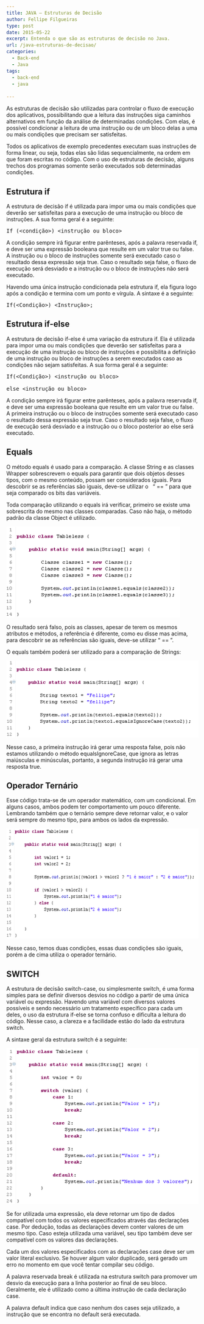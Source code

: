 ```yaml
---
title: JAVA – Estruturas de Decisão
author: Fellipe Filgueiras
type: post
date: 2015-05-22
excerpt: Entenda o que são as estruturas de decisão no Java.
url: /java-estruturas-de-decisao/
categories:
  - Back-end
  - Java
tags:
  - back-end
  - java

---
```

As estruturas de decisão são utilizadas para controlar o fluxo de execução dos aplicativos, possibilitando que a leitura das instruções siga caminhos alternativos em função da análise de determinadas condições. Com elas, é possível condicionar a leitura de uma instrução ou de um bloco delas a uma ou mais condições que precisam ser satisfeitas.

Todos os aplicativos de exemplo precedentes executam suas instruções de forma linear, ou seja, todas elas são lidas sequencialmente, na ordem em que foram escritas no código. Com o uso de estruturas de decisão, alguns trechos dos programas somente serão executados sob determinadas condições.

## Estrutura if

A estrutura de decisão if é utilizada para impor uma ou mais condições que deverão ser satisfeitas para a execução de uma instrução ou bloco de instruções. A sua forma geral é a seguinte:

<pre class="lang-java">If (&lt;condição&gt;) &lt;instrução ou bloco&gt;
</pre>

A condição sempre irá figurar entre parênteses, após a palavra reservada if, e deve ser uma expressão booleana que resulte em um valor true ou false. A instrução ou o bloco de instruções somente será executado caso o resultado dessa expressão seja true. Caso o resultado seja false, o fluxo de execução será desviado e a instrução ou o bloco de instruções não será executado.

Havendo uma única instrução condicionada pela estrutura if, ela figura logo após a condição e termina com um ponto e vírgula. A sintaxe é a seguinte:

<pre class="lang-java">If(&lt;Condição&gt;) &lt;Instrução&gt;;
</pre>

## Estrutura if-else

A estrutura de decisão if-else é uma variação da estrutura if. Ela é utilizada para impor uma ou mais condições que deverão ser satisfeitas para a execução de uma instrução ou bloco de instruções e possibilita a definição de uma instrução ou bloco de instruções a serem executados caso as condições não sejam satisfeitas. A sua forma geral é a seguinte:

<pre class="lang-java">If(&lt;Condição&gt;) &lt;instrução ou bloco&gt;

else &lt;instrução ou bloco&gt;
</pre>

A condição sempre irá figurar entre parênteses, após a palavra reservada if, e deve ser uma expressão booleana que resulte em um valor true ou false. A primeira instrução ou o bloco de instruções somente será executado caso o resultado dessa expressão seja true. Caso o resultado seja false, o fluxo de execução será desviado e a instrução ou o bloco posterior ao else será executado.

## Equals

O método equals é usado para a comparação. A classe String e as classes Wrapper sobrescrevem o equals para garantir que dois objetos desses tipos, com o mesmo conteúdo, possam ser considerados iguais. Para descobrir se as referências são iguais, deve-se utilizar o   “ == ” para que seja comparado os bits das variáveis.

Toda comparação utilizando o equals irá verificar, primeiro se existe uma sobrescrita do mesmo nas classes comparadas. Caso não haja, o método padrão da classe Object é utilizado.

[<img class=" wp-image-48938 size-full aligncenter" src="https://raw.githubusercontent.com/diegoeis/tableless-static-images/master/2015/05/equals-com-objeto.bmp" alt="" width="456" height="238" />][1]

O resultado será falso, pois as classes, apesar de terem os mesmos atributos e métodos, a referência é diferente, como eu disse mas acima, para descobrir se as referências são iguais, deve-se utilizar “ == ”.

O equals também poderá ser utilizado para a comparação de Strings:

[<img class=" wp-image-48939 size-full aligncenter" src="https://raw.githubusercontent.com/diegoeis/tableless-static-images/master/2015/05/equals-com-string.bmp" alt="" width="527" height="201" />][2]

Nesse caso, a primeira instrução irá gerar uma resposta false, pois não estamos utilizando o método equalsIgnoreCase, que ignora as letras maiúsculas e minúsculas, portanto, a segunda instrução irá gerar uma resposta true.

## Operador Ternário

Esse código trata-se de um operador matemático, com um condicional. Em alguns casos, ambos podem ter comportamento um pouco diferente. Lembrando também que o ternário sempre deve retornar valor, e o valor será sempre do mesmo tipo, para ambos os lados da expressão.

[<img class=" size-full wp-image-48941 aligncenter" src="https://raw.githubusercontent.com/diegoeis/tableless-static-images/master/2015/05/if-ternario.bmp" alt="operador ternario" width="632" height="288" />][3]

Nesse caso, temos duas condições, essas duas condições são iguais, porém a de cima utiliza o operador ternário.

## SWITCH

A estrutura de decisão switch-case, ou simplesmente switch, é uma forma simples para se definir diversos desvios no código a partir de uma única variável ou expressão. Havendo uma variável com diversos valores possíveis e sendo necessário um tratamento específico para cada um deles, o uso da estrutura if-else se torna confuso e dificulta a leitura do código. Nesse caso, a clareza e a facilidade estão do lado da estrutura switch.

A sintaxe geral da estrutura switch é a seguinte:

[<img class=" size-full wp-image-48942 aligncenter" src="https://raw.githubusercontent.com/diegoeis/tableless-static-images/master/2015/05/switch.bmp" alt="switch" width="514" height="408" />][4]

Se for utilizada uma expressão, ela deve retornar um tipo de dados compatível com todos os valores especificados através das declarações case. Por dedução, todas as declarações devem conter valores de um mesmo tipo. Caso esteja utilizada uma variável, seu tipo também deve ser compatível com os valores das declarações.

Cada um dos valores especificados com as declarações case deve ser um valor literal exclusivo. Se houver algum valor duplicado, será gerado um erro no momento em que você tentar compilar seu código.

A palavra reservada break é utilizada na estrutura switch para promover um desvio da execução para a linha posterior ao final de seu bloco. Geralmente, ele é utilizado como a última instrução de cada declaração case.

A palavra default indica que caso nenhum dos cases seja utilizado, a instrução que se encontra no default será executada.

 [1]: https://raw.githubusercontent.com/diegoeis/tableless-static-images/master/2015/05/equals-com-objeto.bmp
 [2]: https://raw.githubusercontent.com/diegoeis/tableless-static-images/master/2015/05/equals-com-string.bmp
 [3]: https://raw.githubusercontent.com/diegoeis/tableless-static-images/master/2015/05/if-ternario.bmp
 [4]: https://raw.githubusercontent.com/diegoeis/tableless-static-images/master/2015/05/switch.bmp
